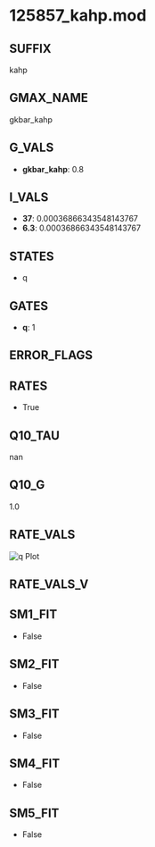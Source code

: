 # 125857_kahp.mod

## SUFFIX

kahp

## GMAX_NAME

gkbar_kahp

## G_VALS

- **gkbar_kahp**: 0.8

## I_VALS

- **37**: 0.00036866343548143767
- **6.3**: 0.00036866343548143767

## STATES

- q

## GATES

- **q**: 1

## ERROR_FLAGS


## RATES

- True

## Q10_TAU

nan

## Q10_G

1.0

## RATE_VALS

![q Plot](/Users/pbozelos/Dropbox/icg-Chai-Panos/supermodels/output_markdown_files/KCa/125857_kahp.mod/images/q.png)

## RATE_VALS_V

## SM1_FIT

- False

## SM2_FIT

- False

## SM3_FIT

- False

## SM4_FIT

- False

## SM5_FIT

- False

